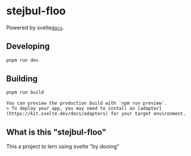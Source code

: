 # stejbul-floo

Powered by svelte[`docs`](https://github.com/sveltejs/kit/tree/main/packages/create-svelte).


## Developing

```bash
pnpm run dev
```

## Building

```bash
pnpm run build
```
```
You can preview the production build with `npm run preview`.
> To deploy your app, you may need to install an [adapter](https://kit.svelte.dev/docs/adapters) for your target environment.
```
## What is this "stejbul-floo"
This a project to lern using svelte "by dooing"
